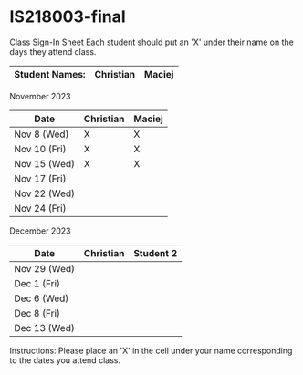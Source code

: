 # IS218003-final

Class Sign-In Sheet
Each student should put an 'X' under their name on the days they attend class.

Student Names:    | Christian | Maciej    |
------------------|-----------|-----------|

November 2023

| Date        | Christian | Maciej    |
|-------------|-----------|-----------|
| Nov 8 (Wed) |     X     |      X    |
| Nov 10 (Fri)|     X     |      X    |
| Nov 15 (Wed)|     X     |      X    |
| Nov 17 (Fri)|           |           |
| Nov 22 (Wed) |          |           |<!-- Skipped for Thanksgiving -->
| Nov 24 (Fri) |          |           |<!-- Skipped for Thanksgiving -->

December 2023

| Date        | Christian | Student 2 |
|-------------|-----------|-----------|
| Nov 29 (Wed)|           |           |
| Dec 1 (Fri) |           |           |
| Dec 6 (Wed) |           |           |
| Dec 8 (Fri) |           |           |
| Dec 13 (Wed)|           |           |

Instructions: Please place an 'X' in the cell under your name corresponding to the dates you attend class.
